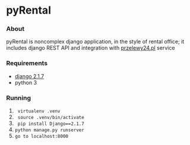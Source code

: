 # pyRental 

### About
pyRental is noncomplex django application, in the style of rental office; it includes django REST API and integration with [przelewy24.pl](https://www.przelewy24.pl/) service

### Requirements
* [django 2.1.7](https://docs.djangoproject.com/en/2.1/)
* python 3



### Running
1. ``` virtualenv .venv```
2. ``` source .venv/bin/activate```
3. ``` pip install Django==2.1.7```
4. ```python manage.py runserver```
5. ```go to localhost:8000```


